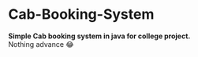 # Cab-Booking-System
**Simple Cab booking system in java for college project.**
</br>
Nothing advance 😂
